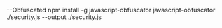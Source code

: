 --Obfuscated
npm install -g javascript-obfuscator
javascript-obfuscator ./security.js --output ./security.js
